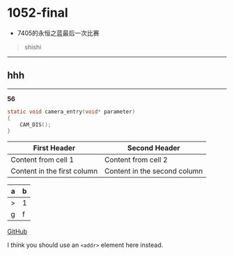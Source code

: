 # 1052-final

* 7405的永恒之蓝最后一次比赛

> shishi
***

## hhh

***

**56**

```C
static void camera_entry(void* parameter)
{
    CAM_DIS();
}
```

First Header | Second Header
------------ | -------------
Content from cell 1 | Content from cell 2
Content in the first column | Content in the second column

| a | b |
|---|---|
| > | 1 |
| g | f |

[GitHub](http://github.com)

I think you should use an `<addr>` element here instead.